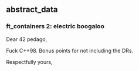 ## abstract_data
### ft_containers 2: electric boogaloo

Dear 42 pedago,

Fuck C++98. Bonus points for not including the DRs.

Respectfully yours,
